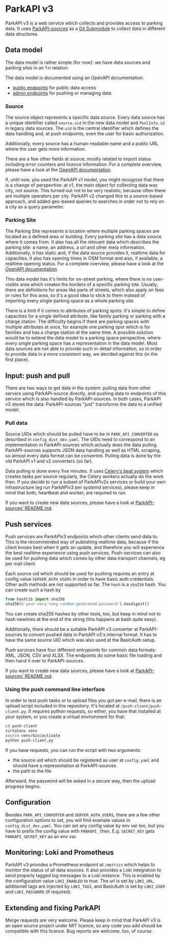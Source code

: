 # ParkAPI v3

ParkAPI v3 is a web service which collects and provides access to parking data. It uses
[ParkAPI-sources](https://github.com/ParkenDD/ParkAPI2-sources) as a
[Git Submodule](https://git-scm.com/book/en/v2/Git-Tools-Submodules) to collect data in different data structures.

## Data model

The data model is rather simple (for now): we have data sources and parking sites in an 1:n relation.

The data model is documented using an OpenAPI documentation:
 - [public endpoints](https://dev-ipl.mobidata-bw.de/park-api/documentation/public.html) for public data access
 - [admin endpoints](https://dev-ipl.mobidata-bw.de/park-api/documentation/admin.html) for pushing or managing data

### Source

The source object represents a specific data source. Every data source has a unique identifier called `source.uid` in
the new data model and `PoolInfo.id` in legacy data sources. The `uid` is the central identifier which defines the
data handling and, at push endpoints, even the user for basic authorization.

Additionally, every source has a human-readable name and a public URL where the user gets more information.

There are a few other fields at source, mostly related to import status including error counters and licence
information. For a complete overview, please have a look at the
[OpenAPI documentation](webapp/models/source.py).

If, until now, you used the ParkAPI v1 model, you might recognize that there is a change of perspective: at v1, the
main object for collecting data was city, not source. This turned out not to be very realistic, because often there are
multiple operators per city. ParkAPI v2 changed this to a source-based approach, and added geo-based queries to
searches in order not to rely on a city as a query parameter.

### Parking Site

The Parking Site represents a location where multiple parking spaces are located as a defined area or building. Every
parking site has a data source where it comes from. It also has all the relevant data which describes the parking site:
a name, an address, a url and other meta information. Additionally, it has static and, if the data source provides it,
realtime data for capacities. It also has opening times in OSM format and also, if available, a realtime opening status.
For a complete overview, please have a look at the
[OpenAPI documentation](https://dev-ipl.mobidata-bw.de/park-api/documentation/public.html#/schemas/ParkingSite).

This data model has it's limits for on-street parking, where there is no user-visible area which creates the
borders of a specific parking site. Usually, there are definitions for areas like parts of streets, which also apply
on fees or rules for this area, so it's a good idea to stick to them instead of importing every single parking space as
a whole parking site.

There is a limit if it comes to attributes of parking spots: it's simple to define capacities for a single defined
attribute, like family parking or parking with a charge station. The difficulty begins if there are parking spaces with
multiple attributes at once, for example one parking spot which is for families and has a charge station at the same
time. A possible solution would be to extend the data model to a parking space perspective, where every single parking
space has a representation in the data model. Most data sources are not able to provide such in-detail information, so
in order to provide data in a more consistent way, we decided against this (in the first place).

## Input: push and pull

There are two ways to get data in the system: pulling data from other servers using ParkAPI-source directly, and pushing
data to endpoints of this service which is also handled by ParkAPI-sources. In both cases, ParkAPI v3 stores the data:
ParkAPI-sources "just" transforms the data to a unified model.

### Pull data

Source UIDs which should be pulled have to be in `PARK_API_CONVERTER` as described in `config_dist_dev.yaml`. The UIDs
need to correspond to an implementation in ParkAPI-sources which actually does the data pulling. ParkAPI-sources supports JSON data
handling as well as HTML scraping, so almost every data format can be converted. Pulling data is done by the old
ParkAPI v1 and v2 converters (so far).

Data pulling is done every five minutes. It uses
[Celery's beat system](https://docs.celeryq.dev/en/stable/userguide/periodic-tasks.html) which creates tasks per source
regularly, the Celery workers actually do the work then. If you decide to run a subset of ParkAPIv2s services or
build your own infrastructure (eg run ParkAPIv3 per systemd services), please keep in mind that both, heartbeat and
worker, are required to run.

If you want to create new data sources, please have a look at
[ParkAPI-sources' README.md](https://github.com/ParkenDD/ParkAPI2-sources#polling--scraping-data-1).

## Push services

Push services are ParkAPIv3 endpoints which other clients send data to. This is the recommended way of
publishing realtime data, because if the client knows best when it gets an update, and therefore you will experience the
best realtime experience using push services. Push-services can also be used for pushing data which comes by other
data transport channels, eg per mail client.

Each source uid which should be used for pushing requires an entry at config value `SERVER_AUTH_USERS` in order to
have basic auth credentials. Other auth methods are not supported so far. The `hash` is a `sha256` hash. You can create
such a hash by

```python
from hashlib import sha256
sha256(b'your-very-long-random-generated-password').hexdigest()
```

You can create sha256 hashes by other tools, too, but keep in mind not to hash newlines at the end of the string (this
happens at bash quite easy).

Additionally, there should be a suitable ParkAPI v3 converter at ParkAPI-sources to convert pushed data in ParkAPI v3's 
internal format. It has to have the same source UID which was also used at the BasicAuth setup.

Push services have four different entrypoints for common data formats: XML, JSON, CSV and XLSX. The endpoints do some
basic file loading and then hand it over to ParkAPI-sources.

If you want to create new data sources, please have a look at
[ParkAPI-sources' README.md](https://github.com/ParkenDD/ParkAPI2-sources#pushed-data-1).

### Using the push command line interface

In order to test push tasks or to upload files you got per e-mail, there is an upload script included in this
repository. It's located at `/push-client/push-client.py`. It requires python requests, so either, you have that
installed at your system, or you create a virtual environment for that:

```bash
cd push-client
virtalenv venv
source venv/bin/activate
python push-client.py
```

If you have requests, you can run the script with two arguments:
- the source uid which should be registered as user at `config.yaml` and should have a representation at ParkAPI-sources
- the path to the file

Afterward, the password will be asked in a secure way, then the upload progress begins.

## Configuration

Besides `PARK_API_CONVERTER` and `SERVER_AUTH_USERS`, there are a few other configuration options to set, you will find
example values in `config_dist_dev.yaml`. You can set any config value by env var too, but you have to prefix the config
value with `PARKAPI_` then. E.g. `SECRET_KEY` gets `PARKAPI_SECRET_KEY` as an env var.

## Monitoring: Loki and Prometheus

ParkAPI v3 provides a Prometheus endpoint at `/metrics` which helps to monitor the status of all data sources. It also
provides a Loki integration to send properly tagged log messages to a Loki instance. This is enabled by the
configuration value `LOKI_ENABLED` to true. The url is set by `LOKI_URL`, additionall tags are injected by `LOKI_TAGS`,
and BasicAuth is set by `LOKI_USER` and `LOKI_PASSWORD` (if required).

## Extending and fixing ParkAPI

Merge requests are very welcome. Please keep in mind that ParkAPI v3 is an open source project under MIT licence, so any
code you add should be compatible with this licence. Bug reports are welcome, too, of course.
